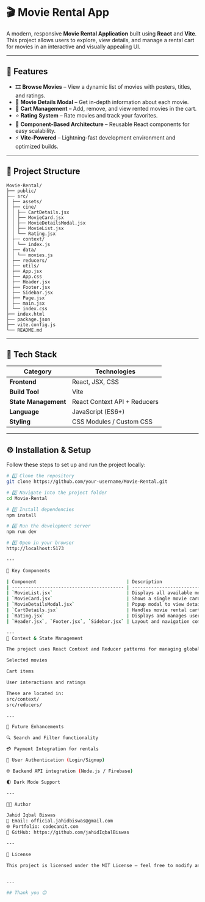# 🎬 Movie Rental App

A modern, responsive **Movie Rental Application** built using **React** and **Vite**.  
This project allows users to explore, view details, and manage a rental cart for movies in an interactive and visually appealing UI.

---

## 🚀 Features

- 🎞️ **Browse Movies** – View a dynamic list of movies with posters, titles, and ratings.  
- 🧾 **Movie Details Modal** – Get in-depth information about each movie.  
- 🛒 **Cart Management** – Add, remove, and view rented movies in the cart.  
- ⭐ **Rating System** – Rate movies and track your favorites.  
- 🧩 **Component-Based Architecture** – Reusable React components for easy scalability.  
- ⚡ **Vite-Powered** – Lightning-fast development environment and optimized builds.

---

## 🧱 Project Structure

```
Movie-Rental/
├── public/
├── src/
│ ├── assets/
│ ├── cine/
│ │ ├── CartDetails.jsx
│ │ ├── MovieCard.jsx
│ │ ├── MovieDetailsModal.jsx
│ │ ├── MovieList.jsx
│ │ └── Rating.jsx
│ ├── context/
│ │ └── index.js
│ ├── data/
│ │ └── movies.js
│ ├── reducers/
│ ├── utils/
│ ├── App.jsx
│ ├── App.css
│ ├── Header.jsx
│ ├── Footer.jsx
│ ├── Sidebar.jsx
│ ├── Page.jsx
│ ├── main.jsx
│ └── index.css
├── index.html
├── package.json
├── vite.config.js
└── README.md
```
---

## 🧠 Tech Stack

| Category | Technologies |
|-----------|---------------|
| **Frontend** | React, JSX, CSS |
| **Build Tool** | Vite |
| **State Management** | React Context API + Reducers |
| **Language** | JavaScript (ES6+) |
| **Styling** | CSS Modules / Custom CSS |

---

## ⚙️ Installation & Setup

Follow these steps to set up and run the project locally:

```bash
# 1️⃣ Clone the repository
git clone https://github.com/your-username/Movie-Rental.git

# 2️⃣ Navigate into the project folder
cd Movie-Rental

# 3️⃣ Install dependencies
npm install

# 4️⃣ Run the development server
npm run dev

# 5️⃣ Open in your browser
http://localhost:5173

---

📁 Key Components

| Component                                 | Description                                      |
| ----------------------------------------- | ------------------------------------------------ |
| `MovieList.jsx`                           | Displays all available movies.                   |
| `MovieCard.jsx`                           | Shows a single movie card with poster and title. |
| `MovieDetailsModal.jsx`                   | Popup modal to view detailed movie info.         |
| `CartDetails.jsx`                         | Handles movie rental cart operations.            |
| `Rating.jsx`                              | Displays and manages user ratings.               |
| `Header.jsx`, `Footer.jsx`, `Sidebar.jsx` | Layout and navigation components.                |

---
🧩 Context & State Management

The project uses React Context and Reducer patterns for managing global states such as:

Selected movies

Cart items

User interactions and ratings

These are located in:
src/context/
src/reducers/

---

🧠 Future Enhancements

🔍 Search and Filter functionality

💳 Payment Integration for rentals

🔐 User Authentication (Login/Signup)

🌐 Backend API integration (Node.js / Firebase)

🌓 Dark Mode Support

---

🧑‍💻 Author

Jahid Iqbal Biswas
📧 Email: official.jahidbiswas@gmail.com
🌐 Portfolio: codecanit.com
💼 GitHub: https://github.com/jahidIqbalBiswas

---

🪪 License

This project is licensed under the MIT License – feel free to modify and use it for personal or commercial projects.


---

## Thank you 😊
